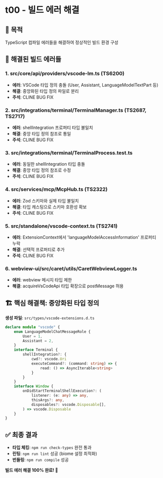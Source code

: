 # t00 - 빌드 에러 해결

## 🎯 목적
TypeScript 컴파일 에러들을 해결하여 정상적인 빌드 환경 구성

## 🔧 해결된 빌드 에러들

### 1. src/core/api/providers/vscode-lm.ts (TS6200)
- **에러**: VSCode 타입 정의 충돌 (User, Assistant, LanguageModelTextPart 등)
- **해결**: 중앙화된 타입 정의 파일로 분리
- **주석**: CLINE BUG FIX

### 2. src/integrations/terminal/TerminalManager.ts (TS2687, TS2717)
- **에러**: shellIntegration 프로퍼티 타입 불일치
- **해결**: 중앙 타입 정의 참조로 통일
- **주석**: CLINE BUG FIX

### 3. src/integrations/terminal/TerminalProcess.test.ts
- **에러**: 동일한 shellIntegration 타입 충돌
- **해결**: 중앙 타입 정의 참조로 수정
- **주석**: CLINE BUG FIX

### 4. src/services/mcp/McpHub.ts (TS2322)
- **에러**: Zod 스키마와 실제 타입 불일치
- **해결**: 타입 캐스팅으로 스키마 호환성 확보
- **주석**: CLINE BUG FIX

### 5. src/standalone/vscode-context.ts (TS2741)
- **에러**: ExtensionContext에서 'languageModelAccessInformation' 프로퍼티 누락
- **해결**: 선택적 프로퍼티로 추가
- **주석**: CLINE BUG FIX

### 6. webview-ui/src/caret/utils/CaretWebviewLogger.ts
- **에러**: webview 메시지 타입 제한
- **해결**: acquireVsCodeApi 타입 확장으로 postMessage 허용

## 🏗️ 핵심 해결책: 중앙화된 타입 정의

**생성 파일**: `src/types/vscode-extensions.d.ts`
```typescript
declare module "vscode" {
    enum LanguageModelChatMessageRole {
        User = 1,
        Assistant = 2,
    }
    interface Terminal {
        shellIntegration?: {
            cwd?: vscode.Uri
            executeCommand?: (command: string) => {
                read: () => AsyncIterable<string>
            }
        }
    }
    interface Window {
        onDidStartTerminalShellExecution?: (
            listener: (e: any) => any,
            thisArgs?: any,
            disposables?: vscode.Disposable[],
        ) => vscode.Disposable
    }
}
```

## ✅ 최종 결과

- **타입 체킹**: `npm run check-types` 완전 통과
- **린팅**: `npm run lint` 성공 (biome 설정 최적화)
- **번들링**: `npm run compile` 성공

**빌드 에러 해결 100% 완료! 🎉**